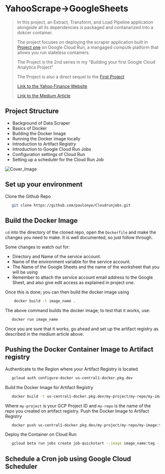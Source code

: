 # YahooScrape->GoogleSheets
>In this project, an Extract, Transform, and Load Pipeline application alongside all its dependencies is packaged and contanarized into a dokcer container.
>
>The project focuses on deploying the scraper application built in [Project one](https://github.com/paulonye/Smart_Sheet) on Google Cloud Run, a mangaged compute platform that allows you run stateless containers. 
>
>The Project is the 2nd series in my "Building your first Google Cloud Analytics Project"
>
>The Project is also a direct sequel to the [First Project](https://github.com/paulonye/Smart_Sheet)
>
>[Link to the Yahoo Finance Website](https://finance.yahoo.com/crypto/?.tsrc=fin-srch&offset=0&count=15)
>
>[Link to the Medium Article](https://medium.com/@nwosupaul141/building-an-etl-pipeline-using-google-service-accounts-85e2a6cfd94d) 

## Project Structure

- Background of Data Scraper
- Basics of Docker
- Building the Docker Image
- Running the Docker image locally
- Introduction to Artifact Registry
- Introduction to Google Cloud Run Jobs
- Configuration settings of Cloud Run
- Setting up a scheduler for the Cloud Run Job

![Cover_Image](https://storage.googleapis.com/images-xlr1001/cover2.png)
 
## Set up your environment
Clone the Github Repo 
```bash
   git clone https://github.com/paulonye/Cloudrunjobs.git
```

## Build the Docker Image
`cd` into the directory of the cloned repo, open the `Dockerfile` and make the changes you need to make. It is well documented, so just follow through.

Some changes to watch out for:
- Directory and Name of the service account.
- Name of the environment variable for the service account.
- The Name of the Google Sheets and the name of the worksheet that you will be using
- Remember to attach the service account email address to the Google Sheet, and also give edit access as explained in project one.

Once this is done; you can then build the docker image using
```bash
    docker build -t image_name .
```
The above command builds the docker image; to test that it works, use:
```bash
   docker run image_name
```
Once you are sure that it works, go ahead and set up the artifact registry as described in the medium article above.

## Pushing the Docker Container Image to Artifact registry
Authenticate to the Region where your Artifact Registry is located
```bash
   gcloud auth configure-docker us-central1-docker.pkg.dev
```
Build the Docker Image for Artifact Registry
```bash
   docker build -t us-central1-docker.pkg.dev/my-project/my-repo/my-image:tag1 .
```
Where `my-project` is your GCP Project ID and `my-repo` is the name of the repo you created on artifact registry.
Push the Docker Image to Artifact Registry
```bash
   docker push us-central1-docker.pkg.dev/my-project/my-repo/my-image:tag1
```
Deploy the Container on Cloud Run
```bash
   gcloud beta run jobs create job-quickstart --image image_name:tag --region us-central1
```
 ## Schedule a Cron job using Google Cloud Scheduler